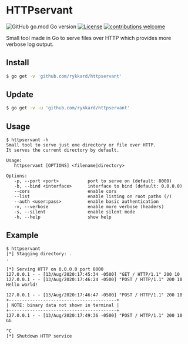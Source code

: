 # HTTPservant
![GitHub go.mod Go version](https://img.shields.io/github/go-mod/go-version/rykkard/httpservant)
[![License](https://img.shields.io/badge/license-MIT-_red.svg)](https://opensource.org/licenses/MIT)
[![contributions welcome](https://img.shields.io/badge/contributions-welcome-brightgreen.svg?style=flat)](https://github.com/rykkard/httpservant/issues)

Small tool made in Go to serve files over HTTP which provides more verbose log output.

## Install

```bash
$ go get -v 'github.com/rykkard/httpservant'
```

## Update

```bash
$ go get -v -u 'github.com/rykkard/httpservant'
```

## Usage

```
$ httpservant -h
Small tool to serve just one directory or file over HTTP.
It serves the current directory by default.

Usage:
   httpservant [OPTIONS] <filename|directory>

Options:
   -p, --port <port>           port to serve on (default: 8000)
   -b, --bind <interface>      interface to bind (default: 0.0.0.0)
   --cors                      enable cors
   --list                      enable listing on root paths (/)
   --auth <user:pass>          enable basic authentication
   -v, --verbose               enable more verbose (headers)
   -s, --silent                enable silent mode
   -h, --help                  show help
```
## Example

```
$ httpservant
[*] Stagging directory: .
.

[*] Serving HTTP on 0.0.0.0 port 8000
127.0.0.1 - - [13/Aug/2020:17:45:34 -0500] "GET / HTTP/1.1" 200 10
127.0.0.1 - - [13/Aug/2020:17:46:24 -0500] "POST / HTTP/1.1" 200 10
Hello world!

127.0.0.1 - - [13/Aug/2020:17:46:47 -0500] "POST / HTTP/1.1" 200 10
+-----------------------------------------+
| NOTE: binary data not shown in terminal |
+-----------------------------------------+
127.0.0.1 - - [13/Aug/2020:17:49:36 -0500] "POST / HTTP/1.1" 200 10
GG

^C
[*] Shutdown HTTP service
```
